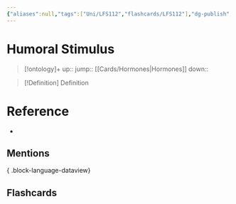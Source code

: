 ```yaml
---
{"aliases":null,"tags":["Uni/LFS112","flashcards/LFS112"],"dg-publish":true,"permalink":"/cards/humoral-stimulus/","dgPassFrontmatter":true}
---
```


# Humoral Stimulus

> [!ontology]+
> up:: 
> jump:: [[Cards/Hormones\|Hormones]]
> down:: 

> [!Definition] Definition

# Reference

- 

## Mentions


{ .block-language-dataview}

## Flashcards